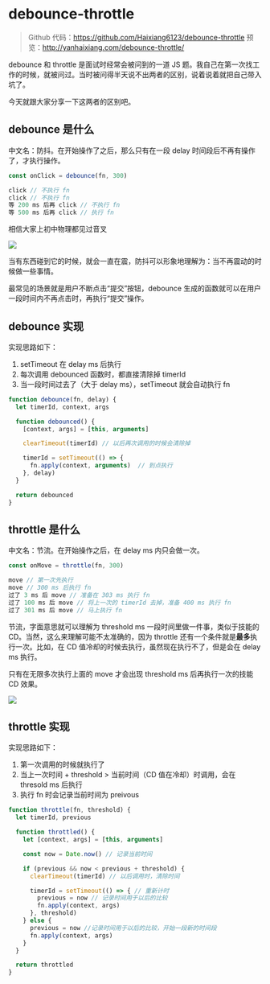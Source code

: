 # debounce-throttle

> Github 代码：https://github.com/Haixiang6123/debounce-throttle
> 预览：http://yanhaixiang.com/debounce-throttle/

debounce 和 throttle 是面试时经常会被问到的一道 JS 题。我自己在第一次找工作的时候，就被问过。当时被问得半天说不出两者的区别，说着说着就把自己带入坑了。

今天就跟大家分享一下这两者的区别吧。

## debounce 是什么

中文名：防抖。在开始操作了之后，那么只有在一段 delay 时间段后不再有操作了，才执行操作。

```js
const onClick = debounce(fn, 300)

click // 不执行 fn
click // 不执行 fn
等 200 ms 后再 click // 不执行 fn
等 500 ms 后再 click // 执行 fn
```

相信大家上初中物理都见过音叉

![](https://p3-juejin.byteimg.com/tos-cn-i-k3u1fbpfcp/0de4358a034f44ba999be2e10b2878fc~tplv-k3u1fbpfcp-zoom-1.image)

当有东西碰到它的时候，就会一直在震，防抖可以形象地理解为：当不再震动的时候做一些事情。

最常见的场景就是用户不断点击“提交”按钮，debounce 生成的函数就可以在用户一段时间内不再点击时，再执行“提交”操作。

## debounce 实现

实现思路如下：
1. setTimeout 在 delay ms 后执行
2. 每次调用 debounced 函数时，都直接清除掉 timerId
3. 当一段时间过去了（大于 delay ms），setTimeout 就会自动执行 fn

```js
function debounce(fn, delay) {
  let timerId, context, args

  function debounced() {
    [context, args] = [this, arguments]

    clearTimeout(timerId) // 以后再次调用的时候会清除掉

    timerId = setTimeout(() => {
      fn.apply(context, arguments)  // 到点执行
    }, delay)
  }

  return debounced
}
```

## throttle 是什么

中文名：节流。在开始操作之后，在 delay ms 内只会做一次。

```js
const onMove = throttle(fn, 300)

move // 第一次先执行
move // 300 ms 后执行 fn
过了 3 ms 后 move // 准备在 303 ms 执行 fn
过了 100 ms 后 move // 将上一次的 timerId 去掉，准备 400 ms 执行 fn
过了 301 ms 后 move // 马上执行 fn
```

节流，字面意思就可以理解为 threshold ms 一段时间里做一件事，类似于技能的 CD。当然，这么来理解可能不太准确的，因为 throttle 还有一个条件就是**最多**执行一次。比如，在 CD 值冷却的时候去执行，虽然现在执行不了，但是会在 delay ms 执行。

只有在无限多次执行上面的 move 才会出现 threshold ms 后再执行一次的技能 CD 效果。

![](https://p3-juejin.byteimg.com/tos-cn-i-k3u1fbpfcp/b0a798bd0b4b41cca5551a7cb1c86835~tplv-k3u1fbpfcp-zoom-1.image)

## throttle 实现

实现思路如下：
1. 第一次调用的时候就执行了
2. 当上一次时间 + threshold > 当前时间（CD 值在冷却）时调用，会在 thresold ms 后执行
3. 执行 fn 时会记录当前时间为 preivous

```js
function throttle(fn, threshold) {
  let timerId, previous

  function throttled() {
    let [context, args] = [this, arguments]

    const now = Date.now() // 记录当前时间

    if (previous && now < previous + threshold) {
      clearTimeout(timerId) // 以后调用时，清除时间

      timerId = setTimeout(() => { // 重新计时
        previous = now // 记录时间用于以后的比较
        fn.apply(context, args)
      }, threshold)
    } else {
      previous = now //记录时间用于以后的比较，开始一段新的时间段
      fn.apply(context, args)
    }
  }

  return throttled
}
```
